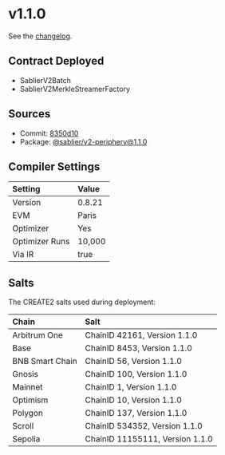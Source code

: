 # v1.1.0

See the [changelog](https://github.com/sablier-labs/v2-periphery/blob/main/CHANGELOG.md).

## Contract Deployed

- SablierV2Batch
- SablierV2MerkleStreamerFactory

## Sources

- Commit: [8350d10](https://github.com/sablier-labs/v2-periphery/commit/8350d10b28314475951b17651f30c2ede33d7722)
- Package: [@sablier/v2-periphery@1.1.0](https://www.npmjs.com/package/@sablier/v2-periphery/v/1.1.0)

## Compiler Settings

| Setting        | Value  |
| :------------- | :----- |
| Version        | 0.8.21 |
| EVM            | Paris  |
| Optimizer      | Yes    |
| Optimizer Runs | 10,000 |
| Via IR         | true   |

## Salts

The CREATE2 salts used during deployment:

| Chain           | Salt                            |
| :-------------- | :------------------------------ |
| Arbitrum One    | ChainID 42161, Version 1.1.0    |
| Base            | ChainID 8453, Version 1.1.0     |
| BNB Smart Chain | ChainID 56, Version 1.1.0       |
| Gnosis          | ChainID 100, Version 1.1.0      |
| Mainnet         | ChainID 1, Version 1.1.0        |
| Optimism        | ChainID 10, Version 1.1.0       |
| Polygon         | ChainID 137, Version 1.1.0      |
| Scroll          | ChainID 534352, Version 1.1.0   |
| Sepolia         | ChainID 11155111, Version 1.1.0 |
